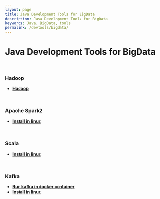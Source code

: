 ```yaml
---
layout: page
title: Java Development Tools for BigData
description: Java Development Tools for BigData
keywords: Java, BigData, tools
permalink: /devtools/bigdata/
---
```


# Java Development Tools for BigData

<br/>

### Hadoop

<ul>
    <li><strong><a href="/devtools/bigdata/hadoop/">Hadoop</a></strong></li>
</ul>

<br/>

### Apache Spark2

<ul>
    <li><strong><a href="/devtools/bigdata/spark/setup/linux/">Install in linux</a></strong></li>
</ul>

<br/>

### Scala

<ul>
    <li><strong><a href="/devtools/bigdata/scala/setup/linux/">Install in linux</a></strong></li>
</ul>

<br/>

### Kafka

<ul>
    <li><strong><a href="/devtools/kafka/docker/">Run kafka in docker container</a></strong></li>
    <li><strong><a href="/devtools/kafka/setup/linux/">Install in linux</a></strong></li>
</ul>
